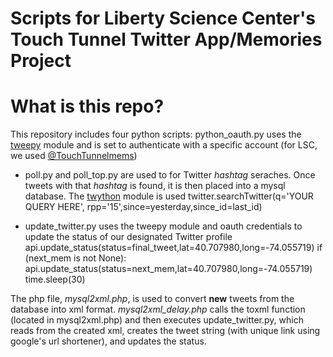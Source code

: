 # Scripts for Liberty Science Center's Touch Tunnel Twitter App/Memories Project

# What is this repo?
This repository includes four python scripts:
 python_oauth.py uses the [tweepy](https://github.com/joshthecoder/tweepy) module and is set to authenticate with a specific account (for LSC, we used [@TouchTunnelmems](http://twitter.com/touchtunnelmems))

- poll.py and poll_top.py are used to for Twitter *hashtag* seraches. Once tweets with that *hashtag* is found, it is then placed into a mysql database. The [twython](https://github.com/ryanmcgrath/twython) module is used
		twitter.searchTwitter(q='YOUR QUERY HERE', rpp='15',since=yesterday,since_id=last_id)

- update_twitter.py uses the tweepy module and oauth credentials to update the status of our designated Twitter profile
		api.update_status(status=final_tweet,lat=40.707980,long=-74.055719)
    		if (next_mem is not None):
        		api.update_status(status=next_mem,lat=40.707980,long=-74.055719) 
    		time.sleep(30)

The php file, *mysql2xml.php*, is used to convert **new** tweets from the database into xml format. *mysql2xml_delay.php* calls the toxml function (located in mysql2xml.php) and then executes update_twitter.py, which reads from the created xml, creates the tweet string (with unique link using google's url shortener), and updates the status.